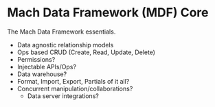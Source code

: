 # Mach Data Framework (MDF) Core
The Mach Data Framework essentials.

- Data agnostic relationship models
- Ops based CRUD (Create, Read, Update, Delete)
- Permissions?
- Injectable APIs/Ops?
- Data warehouse?
- Format, Import, Export, Partials of it all?
- Concurrent manipulation/collaborations?
  - Data server integrations?

